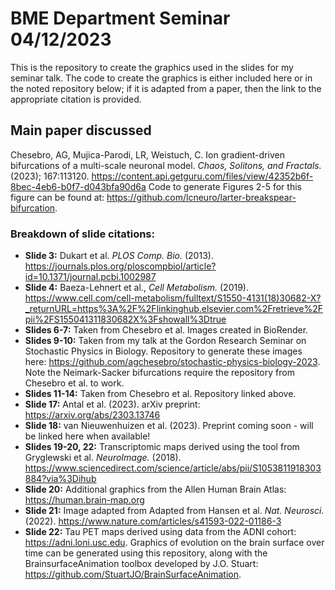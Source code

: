 # BME Department Seminar 04/12/2023

This is the repository to create the graphics used in the slides for my seminar talk. The code to create the graphics is either included here
or in the noted repository below; if it is adapted from a paper, then the link to the appropriate citation is provided.

## Main paper discussed
Chesebro, AG, Mujica-Parodi, LR, Weistuch, C. Ion gradient-driven bifurcations of a multi-scale neuronal model. *Chaos, Solitons, and Fractals.* (2023); 167:113120. https://content.api.getguru.com/files/view/42352b6f-8bec-4eb6-b0f7-d043bfa90d6a
Code to generate Figures 2-5 for this figure can be found at: https://github.com/lcneuro/larter-breakspear-bifurcation.

### Breakdown of slide citations:
- **Slide 3:** Dukart et al. *PLOS Comp. Bio.* (2013). https://journals.plos.org/ploscompbiol/article?id=10.1371/journal.pcbi.1002987
- **Slide 4:** Baeza-Lehnert et al., *Cell Metabolism.* (2019). https://www.cell.com/cell-metabolism/fulltext/S1550-4131(18)30682-X?_returnURL=https%3A%2F%2Flinkinghub.elsevier.com%2Fretrieve%2Fpii%2FS155041311830682X%3Fshowall%3Dtrue
- **Slides 6-7:** Taken from Chesebro et al. Images created in BioRender.
- **Slides 9-10:** Taken from my talk at the Gordon Research Seminar on Stochastic Physics in Biology. Repository to generate these images here: https://github.com/agchesebro/stochastic-physics-biology-2023. Note the Neimark-Sacker bifurcations require the repository from Chesebro et al. to work.
- **Slides 11-14:** Taken from Chesebro et al. Repository linked above.
- **Slide 17:** Antal et al. (2023). arXiv preprint: https://arxiv.org/abs/2303.13746
- **Slide 18:** van Nieuwenhuizen et al. (2023). Preprint coming soon - will be linked here when available!
- **Slides 19-20, 22:** Transcriptomic maps derived using the tool from Gryglewski et al. *NeuroImage.* (2018). https://www.sciencedirect.com/science/article/abs/pii/S1053811918303884?via%3Dihub
- **Slide 20:** Additional graphics from the Allen Human Brain Atlas: https://human.brain-map.org
- **Slide 21:** Image adapted from Adapted from Hansen et al. *Nat. Neurosci.* (2022). https://www.nature.com/articles/s41593-022-01186-3
- **Slide 22:** Tau PET maps derived using data from the ADNI cohort: https://adni.loni.usc.edu. Graphics of evolution on the brain surface over time can be generated using this repository, along with the BrainsurfaceAnimation toolbox developed by J.O. Stuart: https://github.com/StuartJO/BrainSurfaceAnimation.
